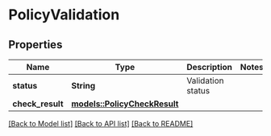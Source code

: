 # PolicyValidation

## Properties

Name | Type | Description | Notes
------------ | ------------- | ------------- | -------------
**status** | **String** | Validation status | 
**check_result** | [**models::PolicyCheckResult**](PolicyCheckResult.md) |  | 

[[Back to Model list]](../README.md#documentation-for-models) [[Back to API list]](../README.md#documentation-for-api-endpoints) [[Back to README]](../README.md)


